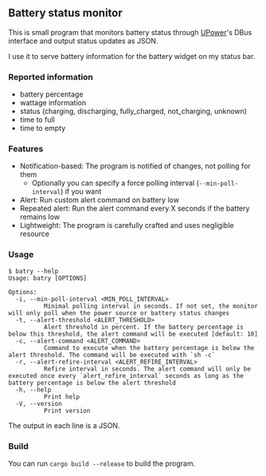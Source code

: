 ## Battery status monitor

This is small program that monitors battery status through
[UPower](https://upower.freedesktop.org/)'s DBus interface and output
status updates as JSON.

I use it to serve battery information for the battery widget on my
status bar.

### Reported information

- battery percentage
- wattage information
- status (charging, discharging, fully_charged, not_charging, unknown)
- time to full
- time to empty

### Features

- Notification-based: The program is notified of changes, not polling for them
  + Optionally you can specify a force polling interval (`--min-poll-interval`) if you want
- Alert: Run custom alert command on battery low
- Repeated alert: Run the alert command every X seconds if the battery remains low
- Lightweight: The program is carefully crafted and uses negligible resource

### Usage

``` text
$ batry --help
Usage: batry [OPTIONS]

Options:
  -i, --min-poll-interval <MIN_POLL_INTERVAL>
          Minimal polling interval in seconds. If not set, the monitor will only poll when the power source or battery status changes
  -t, --alert-threshold <ALERT_THRESHOLD>
          Alert threshold in percent. If the battery percentage is below this threshold, the alert command will be executed [default: 10]
  -c, --alert-command <ALERT_COMMAND>
          Command to execute when the battery percentage is below the alert threshold. The command will be executed with `sh -c`
  -r, --alert-refire-interval <ALERT_REFIRE_INTERVAL>
          Refire interval in seconds. The alert command will only be executed once every `alert_refire_interval` seconds as long as the battery percentage is below the alert threshold
  -h, --help
          Print help
  -V, --version
          Print version

```

The output in each line is a JSON.

### Build

You can run `cargo build --release` to build the program.

